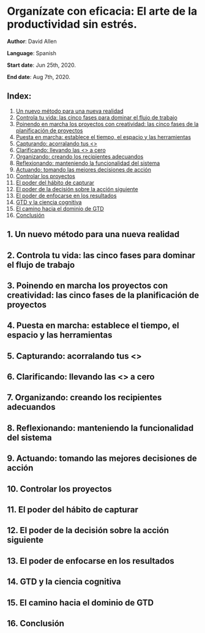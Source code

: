 # Organízate con eficacia: El arte de la productividad sin estrés.

**Author**: David Allen

**Language**: Spanish

**Start date**: Jun 25th, 2020.

**End date**: Aug 7th, 2020.

## Index:

1. [Un nuevo método para una nueva realidad]()
2. [Controla tu vida: las cinco fases para dominar el flujo de trabajo]()
3. [Poinendo en marcha los proyectos con creatividad: las cinco fases de la planificación de proyectos]()
4. [Puesta en marcha: establece el tiempo, el espacio y las herramientas]()
5. [Capturando: acorralando tus <<asuntos>>]()
6. [Clarificando: llevando las <<entradas>> a cero]()
7. [Organizando: creando los recipientes adecuandos]()
8. [Reflexionando: manteniendo la funcionalidad del sistema]()
9. [Actuando: tomando las mejores decisiones de acción]()
10. [Controlar los proyectos]()
11. [El poder del hábito de capturar]()
12. [El poder de la decisión sobre la acción siguiente]()
13. [El poder de enfocarse en los resultados]()
14. [GTD y la ciencia cognitiva]()
15. [El camino hacia el dominio de GTD]()
16. [Conclusión]()

## 1. Un nuevo método para una nueva realidad



## 2. Controla tu vida: las cinco fases para dominar el flujo de trabajo



## 3. Poinendo en marcha los proyectos con creatividad: las cinco fases de la planificación de proyectos



## 4. Puesta en marcha: establece el tiempo, el espacio y las herramientas



## 5. Capturando: acorralando tus <<asuntos>>



## 6. Clarificando: llevando las <<entradas>> a cero



## 7. Organizando: creando los recipientes adecuandos



## 8. Reflexionando: manteniendo la funcionalidad del sistema



## 9. Actuando: tomando las mejores decisiones de acción



## 10. Controlar los proyectos



## 11. El poder del hábito de capturar



## 12. El poder de la decisión sobre la acción siguiente



## 13. El poder de enfocarse en los resultados



## 14. GTD y la ciencia cognitiva



## 15. El camino hacia el dominio de GTD



## 16. Conclusión


